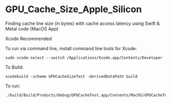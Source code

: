 # GPU_Cache_Size_Apple_Silicon
Finding cache line size (in bytes) with cache access latency using Swift &amp; Metal code (MacOS App)

Xcode Recommended

To run via command line, install command line tools for Xcode:
```
sudo xcode-select --switch /Applications/Xcode.app/Contents/Developer
```


To Build:

```
xcodebuild -scheme GPUCacheSizeTest -derivedDataPath build
```

To run:

```
./build/Build/Products/Debug/GPUCacheTest.app/Contents/MacOS/GPUCacheTest
```

